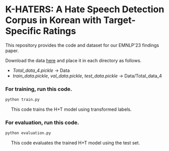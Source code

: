 # K-HATERS: A Hate Speech Detection Corpus in Korean with Target-Specific Ratings

This repository provides the code and dataset for our EMNLP'23 findings paper.

Download the data [here](https://huggingface.co/datasets/humane-lab/K-HATERS/tree/main/transformed) and place it in each directory as follows.<br>
- *Total_data_4.pickle* -> Data
- *train_data.pickle*, *val_data.pickle*, *test_data.pickle* -> Data/Total_data_4<br>

### For training, run this code.
```python
python train.py
```
&emsp; This code trains the H+T model using transformed labels.

### For evaluation, run this code.
```python
python evaluation.py
```
&emsp; This code evaluates the trained H+T model using the test set.
